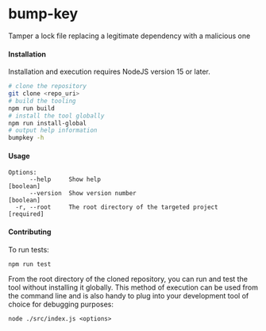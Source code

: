 # bump-key

Tamper a lock file replacing a legitimate dependency with a malicious one

#### Installation

Installation and execution requires NodeJS version 15 or later.

```bash
# clone the repository
git clone <repo_uri>
# build the tooling
npm run build
# install the tool globally
npm run install-global
# output help information
bumpkey -h
```

#### Usage

```
Options:
      --help     Show help                                             [boolean]
      --version  Show version number                                   [boolean]
  -r, --root     The root directory of the targeted project           [required]
```

#### Contributing

To run tests:

```bash
npm run test
```

From the root directory of the cloned repository, you can run and test the tool without installing it globally.  This method of execution can be used from the command line and is also handy to plug into your development tool of choice for debugging purposes:

```
node ./src/index.js <options>
```

